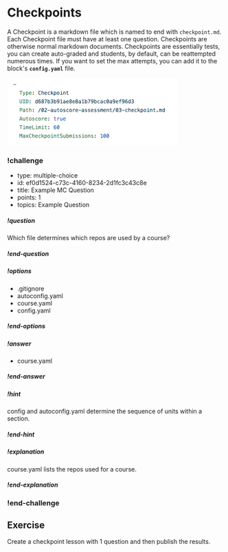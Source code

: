 # Checkpoints

A Checkpoint is a markdown file which is named to end with `checkpoint.md`.  Each Checkpoint file must have at least one question.  Checkpoints are otherwise normal markdown documents.   Checkpoints are essentially tests, you can create auto-graded and students, by default, can be reattempted numerous times.  If you want to set the max attempts, you can add it to the block's **`config.yaml`** file.

![Max Attempts Demo](images/checkpoint-max-attempts.png)

<!-- >>>>>>>>>>>>>>>>>>>>>> BEGIN CHALLENGE >>>>>>>>>>>>>>>>>>>>>> -->
<!-- Replace everything in square brackets [] and remove brackets  -->

### !challenge

* type: multiple-choice
* id: ef0d1524-c73c-4160-8234-2d1fc3c43c8e
* title: Example MC Question
* points: 1
* topics: Example Question

##### !question

Which file determines which repos are used by a course?

##### !end-question

##### !options

* .gitignore
* autoconfig.yaml
* course.yaml
* config.yaml

##### !end-options

##### !answer

* course.yaml

##### !end-answer

<!-- other optional sections -->
##### !hint

config and autoconfig.yaml determine the sequence of units within a section.

##### !end-hint

##### !explanation 

course.yaml lists the repos used for a course.

##### !end-explanation

### !end-challenge

<!-- ======================= END CHALLENGE ======================= -->

## Exercise

Create a checkpoint lesson with 1 question and then publish the results.